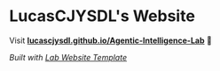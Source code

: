 
# LucasCJYSDL's Website

Visit **[lucascjysdl.github.io/Agentic-Intelligence-Lab](https://lucascjysdl.github.io/Agentic-Intelligence-Lab)** 🚀

_Built with [Lab Website Template](https://greene-lab.gitbook.io/lab-website-template-docs)_
